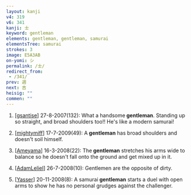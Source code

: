 ```yaml
---
layout: kanji
v4: 319
v6: 341
kanji: 士
keyword: gentleman
elements: gentleman, gentleman, samurai
elementsTree: samurai
strokes: 3
image: E5A3AB
on-yomi: シ
permalink: /士/
redirect_from:
 - /341/
prev: 週
next: 吉
heisig: ""
commen: ""
---
```


1) [<a href="http://kanji.koohii.com/profile/gsantise">gsantise</a>] 27-8-2007(132): What a handsome<strong> gentleman</strong>. Standing up so straight, and broad shoulders too!! He&#039;s like a modern samurai!

2) [<a href="http://kanji.koohii.com/profile/mightymiff">mightymiff</a>] 17-7-2009(49): A<strong> gentleman</strong> has broad shoulders and doesn&#039;t soil himself.

3) [<a href="http://kanji.koohii.com/profile/Ameyama">Ameyama</a>] 16-3-2008(22): The<strong> gentleman</strong> stretches his arms wide to balance so he doesn&#039;t fall onto the ground and get mixed up in it.

4) [<a href="http://kanji.koohii.com/profile/AdamLeliel">AdamLeliel</a>] 26-7-2008(10): Gentlemen are the opposite of dirty.

5) [<a href="http://kanji.koohii.com/profile/Yasser">Yasser</a>] 20-11-2008(8): A samurai<strong> gentleman</strong> starts a duel with open arms to show he has no personal grudges against the challenger.

